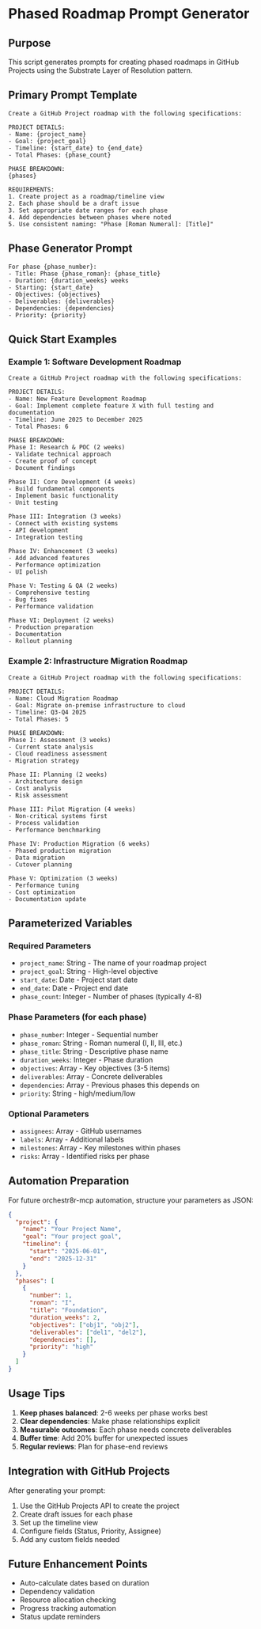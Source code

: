 # Phased Roadmap Prompt Generator

## Purpose
This script generates prompts for creating phased roadmaps in GitHub Projects using the Substrate Layer of Resolution pattern.

## Primary Prompt Template

```
Create a GitHub Project roadmap with the following specifications:

PROJECT DETAILS:
- Name: {project_name}
- Goal: {project_goal}
- Timeline: {start_date} to {end_date}
- Total Phases: {phase_count}

PHASE BREAKDOWN:
{phases}

REQUIREMENTS:
1. Create project as a roadmap/timeline view
2. Each phase should be a draft issue
3. Set appropriate date ranges for each phase
4. Add dependencies between phases where noted
5. Use consistent naming: "Phase [Roman Numeral]: [Title]"
```

## Phase Generator Prompt

```
For phase {phase_number}:
- Title: Phase {phase_roman}: {phase_title}
- Duration: {duration_weeks} weeks
- Starting: {start_date}
- Objectives: {objectives}
- Deliverables: {deliverables}
- Dependencies: {dependencies}
- Priority: {priority}
```

## Quick Start Examples

### Example 1: Software Development Roadmap
```
Create a GitHub Project roadmap with the following specifications:

PROJECT DETAILS:
- Name: New Feature Development Roadmap
- Goal: Implement complete feature X with full testing and documentation
- Timeline: June 2025 to December 2025
- Total Phases: 6

PHASE BREAKDOWN:
Phase I: Research & POC (2 weeks)
- Validate technical approach
- Create proof of concept
- Document findings

Phase II: Core Development (4 weeks)
- Build fundamental components
- Implement basic functionality
- Unit testing

Phase III: Integration (3 weeks)
- Connect with existing systems
- API development
- Integration testing

Phase IV: Enhancement (3 weeks)
- Add advanced features
- Performance optimization
- UI polish

Phase V: Testing & QA (2 weeks)
- Comprehensive testing
- Bug fixes
- Performance validation

Phase VI: Deployment (2 weeks)
- Production preparation
- Documentation
- Rollout planning
```

### Example 2: Infrastructure Migration Roadmap
```
Create a GitHub Project roadmap with the following specifications:

PROJECT DETAILS:
- Name: Cloud Migration Roadmap
- Goal: Migrate on-premise infrastructure to cloud
- Timeline: Q3-Q4 2025
- Total Phases: 5

PHASE BREAKDOWN:
Phase I: Assessment (3 weeks)
- Current state analysis
- Cloud readiness assessment
- Migration strategy

Phase II: Planning (2 weeks)
- Architecture design
- Cost analysis
- Risk assessment

Phase III: Pilot Migration (4 weeks)
- Non-critical systems first
- Process validation
- Performance benchmarking

Phase IV: Production Migration (6 weeks)
- Phased production migration
- Data migration
- Cutover planning

Phase V: Optimization (3 weeks)
- Performance tuning
- Cost optimization
- Documentation update
```

## Parameterized Variables

### Required Parameters
- `project_name`: String - The name of your roadmap project
- `project_goal`: String - High-level objective
- `start_date`: Date - Project start date
- `end_date`: Date - Project end date
- `phase_count`: Integer - Number of phases (typically 4-8)

### Phase Parameters (for each phase)
- `phase_number`: Integer - Sequential number
- `phase_roman`: String - Roman numeral (I, II, III, etc.)
- `phase_title`: String - Descriptive phase name
- `duration_weeks`: Integer - Phase duration
- `objectives`: Array - Key objectives (3-5 items)
- `deliverables`: Array - Concrete deliverables
- `dependencies`: Array - Previous phases this depends on
- `priority`: String - high/medium/low

### Optional Parameters
- `assignees`: Array - GitHub usernames
- `labels`: Array - Additional labels
- `milestones`: Array - Key milestones within phases
- `risks`: Array - Identified risks per phase

## Automation Preparation

For future orchestr8r-mcp automation, structure your parameters as JSON:

```json
{
  "project": {
    "name": "Your Project Name",
    "goal": "Your project goal",
    "timeline": {
      "start": "2025-06-01",
      "end": "2025-12-31"
    }
  },
  "phases": [
    {
      "number": 1,
      "roman": "I",
      "title": "Foundation",
      "duration_weeks": 2,
      "objectives": ["obj1", "obj2"],
      "deliverables": ["del1", "del2"],
      "dependencies": [],
      "priority": "high"
    }
  ]
}
```

## Usage Tips

1. **Keep phases balanced**: 2-6 weeks per phase works best
2. **Clear dependencies**: Make phase relationships explicit
3. **Measurable outcomes**: Each phase needs concrete deliverables
4. **Buffer time**: Add 20% buffer for unexpected issues
5. **Regular reviews**: Plan for phase-end reviews

## Integration with GitHub Projects

After generating your prompt:
1. Use the GitHub Projects API to create the project
2. Create draft issues for each phase
3. Set up the timeline view
4. Configure fields (Status, Priority, Assignee)
5. Add any custom fields needed

## Future Enhancement Points
- Auto-calculate dates based on duration
- Dependency validation
- Resource allocation checking
- Progress tracking automation
- Status update reminders
